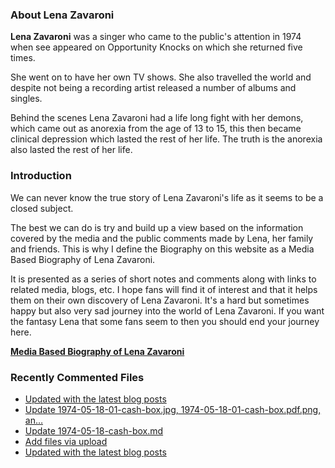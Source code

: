 ### About Lena Zavaroni

<p><strong>Lena Zavaroni</strong> was a singer who came to the public's attention in 1974 when see appeared on Opportunity Knocks on which she returned five times.</p>

<p>She went on to have her own TV shows. She also travelled the world and despite not being a recording artist released a number of albums and singles.</p>

<p>Behind the scenes Lena Zavaroni had a life long fight with her demons, which came out as anorexia from the age of 13 to 15, this then became clinical depression which lasted the rest of her life. The truth is the anorexia also lasted the rest of her life.</p>

### Introduction

<p>We can never know the true story of Lena Zavaroni's life as it seems to be a closed subject.</p>

<p>The best we can do is try and build up a view based on the information covered by the media and the public comments made by Lena, her family and friends. This is why I define the Biography on this website as a Media Based Biography of Lena Zavaroni.</p>

<p>It is presented as a series of short notes and comments along with links to related media, blogs, etc. I hope fans will find it of interest and that it helps them on their own discovery of Lena Zavaroni. It's a hard but sometimes happy but also very sad journey into the world of Lena Zavaroni. If you want the fantasy Lena that some fans seem to then you should end your journey here.</p>

<a href="https://fanzoflenazavaroni.github.io/biography/lena-zavaroni/"><strong>Media Based Biography of Lena Zavaroni</strong></a>

### Recently Commented Files

<!-- BLOG-POST-LIST:START -->
- [Updated with the latest blog posts](https://github.com/FanzOfLenaZavaroni/fanzoflenazavaroni.github.io/commit/2a68d872427e2e4e6fbaffcb2070fad743d4d2f2)
- [Update 1974-05-18-01-cash-box.jpg, 1974-05-18-01-cash-box.pdf.png, an…](https://github.com/FanzOfLenaZavaroni/fanzoflenazavaroni.github.io/commit/42f715fe8a26728a749bc296cb43329ebb725211)
- [Update 1974-05-18-cash-box.md](https://github.com/FanzOfLenaZavaroni/fanzoflenazavaroni.github.io/commit/71899c6136f86eb451744a251c8b364ae2ba6cbe)
- [Add files via upload](https://github.com/FanzOfLenaZavaroni/fanzoflenazavaroni.github.io/commit/fac359984e1623df9d26a3102bf4158a3657df3a)
- [Updated with the latest blog posts](https://github.com/FanzOfLenaZavaroni/fanzoflenazavaroni.github.io/commit/5db3f56ac5cfae3f9acd5cfe85e10574f31fb936)
<!-- BLOG-POST-LIST:END -->
